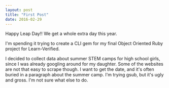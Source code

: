 ```yaml
---
layout: post
title: "First Post"
date: 2016-02-29
---
```



Happy Leap Day!! We get a whole extra day this year.

I'm spending it trying to create a CLI gem for my final Object Oriented Ruby project for Learn-Verified.

I decided to collect data about summer STEM camps for high school girls, since I was already googling around for my daughter.
Some of the websites are not that easy to scrape though. I want to get the date, and it's often buried in a paragraph about the 
summer camp. I'm trying gsub, but it's ugly and gross. I'm not sure what else to do.
